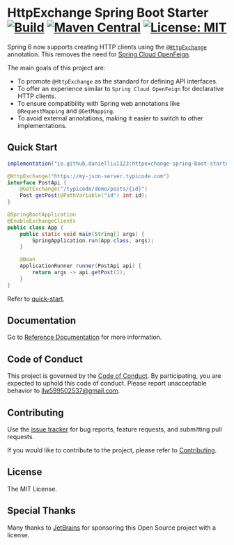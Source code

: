 # HttpExchange Spring Boot Starter [![Build](https://img.shields.io/github/actions/workflow/status/DanielLiu1123/httpexchange-spring-boot-starter/build.yml?branch=main)](https://github.com/DanielLiu1123/httpexchange-spring-boot-starter/actions) [![Maven Central](https://img.shields.io/maven-central/v/io.github.danielliu1123/httpexchange-spring-boot-starter)](https://search.maven.org/artifact/io.github.danielliu1123/httpexchange-spring-boot-starter) [![License: MIT](https://img.shields.io/badge/License-MIT-yellow.svg)](https://opensource.org/licenses/MIT)

Spring 6 now supports creating HTTP clients using the [`@HttpExchange`](https://docs.spring.io/spring-framework/reference/integration/rest-clients.html#rest-http-interface) annotation.
This removes the need for [Spring Cloud OpenFeign](https://github.com/spring-cloud/spring-cloud-openfeign).

The main goals of this project are:

- To promote `@HttpExchange` as the standard for defining API interfaces.
- To offer an experience similar to `Spring Cloud OpenFeign` for declarative HTTP clients.
- To ensure compatibility with Spring web annotations like `@RequestMapping` and `@GetMapping`.
- To avoid external annotations, making it easier to switch to other implementations.

## Quick Start

```groovy
implementation("io.github.danielliu1123:httpexchange-spring-boot-starter:<latest>")
```

```java
@HttpExchange("https://my-json-server.typicode.com")
interface PostApi {
    @GetExchange("/typicode/demo/posts/{id}")
    Post getPost(@PathVariable("id") int id);
}

@SpringBootApplication
@EnableExchangeClients
public class App {
    public static void main(String[] args) {
        SpringApplication.run(App.class, args);
    }

    @Bean
    ApplicationRunner runner(PostApi api) {
        return args -> api.getPost(1);
    }
}
```

Refer to [quick-start](examples/quick-start).

## Documentation

Go to [Reference Documentation](https://danielliu1123.github.io/httpexchange-spring-boot-starter/docs/intro) for more information.

## Code of Conduct

This project is governed by the [Code of Conduct](./CODE_OF_CONDUCT.md).
By participating, you are expected to uphold this code of conduct.
Please report unacceptable behavior to llw599502537@gmail.com.

## Contributing

Use the [issue tracker](https://github.com/DanielLiu1123/httpexchange-spring-boot-starter/issues) for bug reports, 
feature requests, and submitting pull requests.

If you would like to contribute to the project, please refer to [Contributing](./CONTRIBUTING.md).

## License

The MIT License.

## Special Thanks

Many thanks to [JetBrains](https://www.jetbrains.com/) for sponsoring this Open Source project with a license.

